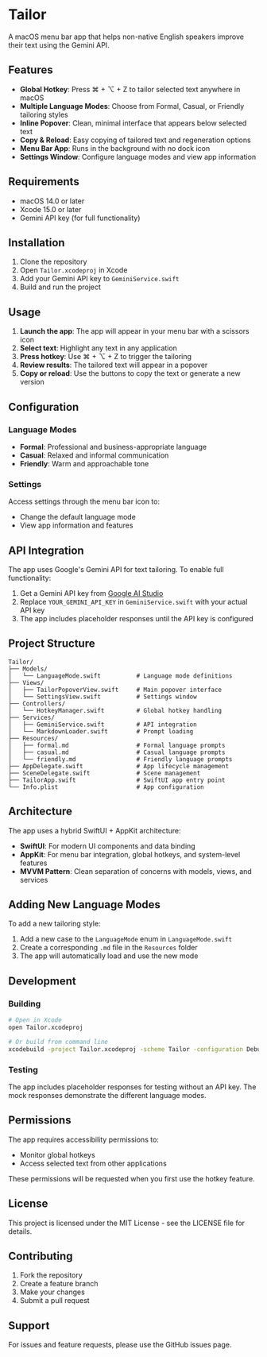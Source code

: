 # Tailor

A macOS menu bar app that helps non-native English speakers improve their text using the Gemini API.

## Features

- **Global Hotkey**: Press ⌘ + ⌥ + Z to tailor selected text anywhere in macOS
- **Multiple Language Modes**: Choose from Formal, Casual, or Friendly tailoring styles
- **Inline Popover**: Clean, minimal interface that appears below selected text
- **Copy & Reload**: Easy copying of tailored text and regeneration options
- **Menu Bar App**: Runs in the background with no dock icon
- **Settings Window**: Configure language modes and view app information

## Requirements

- macOS 14.0 or later
- Xcode 15.0 or later
- Gemini API key (for full functionality)

## Installation

1. Clone the repository
2. Open `Tailor.xcodeproj` in Xcode
3. Add your Gemini API key to `GeminiService.swift`
4. Build and run the project

## Usage

1. **Launch the app**: The app will appear in your menu bar with a scissors icon
2. **Select text**: Highlight any text in any application
3. **Press hotkey**: Use ⌘ + ⌥ + Z to trigger the tailoring
4. **Review results**: The tailored text will appear in a popover
5. **Copy or reload**: Use the buttons to copy the text or generate a new version

## Configuration

### Language Modes

- **Formal**: Professional and business-appropriate language
- **Casual**: Relaxed and informal communication  
- **Friendly**: Warm and approachable tone

### Settings

Access settings through the menu bar icon to:
- Change the default language mode
- View app information and features

## API Integration

The app uses Google's Gemini API for text tailoring. To enable full functionality:

1. Get a Gemini API key from [Google AI Studio](https://makersuite.google.com/app/apikey)
2. Replace `YOUR_GEMINI_API_KEY` in `GeminiService.swift` with your actual API key
3. The app includes placeholder responses until the API key is configured

## Project Structure

```
Tailor/
├── Models/
│   └── LanguageMode.swift          # Language mode definitions
├── Views/
│   ├── TailorPopoverView.swift     # Main popover interface
│   └── SettingsView.swift          # Settings window
├── Controllers/
│   └── HotkeyManager.swift         # Global hotkey handling
├── Services/
│   ├── GeminiService.swift         # API integration
│   └── MarkdownLoader.swift        # Prompt loading
├── Resources/
│   ├── formal.md                   # Formal language prompts
│   ├── casual.md                   # Casual language prompts
│   └── friendly.md                 # Friendly language prompts
├── AppDelegate.swift               # App lifecycle management
├── SceneDelegate.swift             # Scene management
├── TailorApp.swift                 # SwiftUI app entry point
└── Info.plist                      # App configuration
```

## Architecture

The app uses a hybrid SwiftUI + AppKit architecture:
- **SwiftUI**: For modern UI components and data binding
- **AppKit**: For menu bar integration, global hotkeys, and system-level features
- **MVVM Pattern**: Clean separation of concerns with models, views, and services

## Adding New Language Modes

To add a new tailoring style:

1. Add a new case to the `LanguageMode` enum in `LanguageMode.swift`
2. Create a corresponding `.md` file in the `Resources` folder
3. The app will automatically load and use the new mode

## Development

### Building

```bash
# Open in Xcode
open Tailor.xcodeproj

# Or build from command line
xcodebuild -project Tailor.xcodeproj -scheme Tailor -configuration Debug
```

### Testing

The app includes placeholder responses for testing without an API key. The mock responses demonstrate the different language modes.

## Permissions

The app requires accessibility permissions to:
- Monitor global hotkeys
- Access selected text from other applications

These permissions will be requested when you first use the hotkey feature.

## License

This project is licensed under the MIT License - see the LICENSE file for details.

## Contributing

1. Fork the repository
2. Create a feature branch
3. Make your changes
4. Submit a pull request

## Support

For issues and feature requests, please use the GitHub issues page.